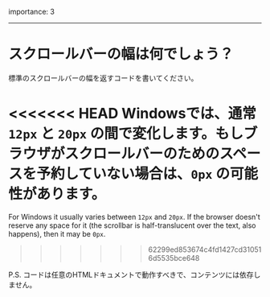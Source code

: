 importance: 3

---

# スクロールバーの幅は何でしょう？

標準のスクロールバーの幅を返すコードを書いてください。

<<<<<<< HEAD
Windowsでは、通常 `12px` と `20px` の間で変化します。もしブラウザがスクロールバーのためのスペースを予約していない場合は、`0px` の可能性があります。
=======
For Windows it usually varies between `12px` and `20px`. If the browser doesn't reserve any space for it (the scrollbar is half-translucent over the text, also happens), then it may be `0px`.
>>>>>>> 62299ed853674c4fd1427cd310516d5535bce648

P.S. コードは任意のHTMLドキュメントで動作すべきで、コンテンツには依存しません。
